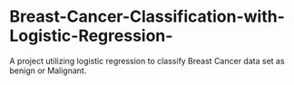 # Breast-Cancer-Classification-with-Logistic-Regression-
A project utilizing logistic regression to classify Breast Cancer data set as benign or Malignant.
